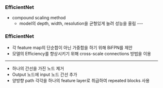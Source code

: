 ### EfficientNet
- compound scaling method
    - model의 depth, width, resolution을 균형있게 늘려 성능을 올림
---<br>
### EfficientNet
- 각 feature map의 단순합이 아닌 가중합을 하기 위해 BiFPN를 제안
- 모델의 Efficiency를 향상시키기 위해 cross-scale connections 방법을 이용
---
- 하나의 간선을 가진 노드 제거
- Output 노드에 input 노드 간선 추가
- 양방향 path 각각을 하나의 feature layer로 취급하여 repeated blocks 사용